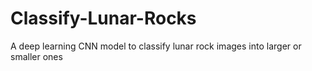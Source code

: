 # Classify-Lunar-Rocks
A deep learning CNN model to classify lunar rock images into larger or smaller ones
